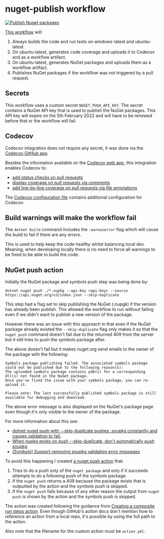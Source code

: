 # nuget-publish workflow

[![Publish Nuget packages](https://github.com/edumserrano/dot-net-sdk-extensions/actions/workflows/nuget-publish.yml/badge.svg)](https://github.com/edumserrano/dot-net-sdk-extensions/actions/workflows/nuget-publish.yml)

[This workflow]((/.github/workflows/nuget-publish.yml)) will:

1) Always builds the code and run tests on windows-latest and ubuntu-latest.
2) On ubuntu-latest, generates code coverage and uploads it to Codecov and as a workflow artifact.
3) On ubuntu-latest, generates NuGet packages and uploads them as a workflow artifact.
4) Publishes NuGet packages if the workflow was not triggered by a pull request.

## Secrets

This workflow uses a custom secret `NUGET_PUSH_API_KEY`. The secret contains a NuGet API key that is used to publish the NuGet packages. This API key will expire on the 5th February 2022 and will have to be renewed before that or the workflow will fail.

## Codecov

Codecov integration does not require any secret, it was done via the [Codecov GitHub app](https://github.com/apps/codecov).

Besides the information available on the [Codecov web app](https://app.codecov.io/gh/edumserrano/dot-net-sdk-extensions), this integration enables Codecov to:

- [add status checks on pull requests](https://docs.codecov.com/docs/commit-status)
- [display coverage on pull requests via comments](https://docs.codecov.com/docs/pull-request-comments)
- [add line-by-line coverage on pull requests via file annotations](https://docs.codecov.com/docs/github-checks)

The [Codecov configuration file](/.github/codecov.yml) contains additional configuration for Codecov.

## Build warnings will make the workflow fail

The `dotnet build` command includes the `-warnaserror` flag which will cause the build to fail if there are any errors.

This is used to help keep the code healthy whilst balancing local dev. Meaning, when developing locally there is no need to force all warnings to be fixed to be able to build the code.

## NuGet push action

Initially the NuGet package and symbols push step was being done by:

```
dotnet nuget push ./*.nupkg --api-key <api-key> --source https://api.nuget.org/v3/index.json --skip-duplicate
```

This step had a flag set to skip publishing the NuGet (.nupgk) if the version has already been publish. This allowed the workflow to run without failing even if we didn't want to publish a new version of the package.

However there was an issue with this approach in that even if the NuGet package already existed the `--skip-duplicate` flag only makes it so that the `nuget push` command doesn't fail due to the returned 409 from the server but it still tries to push the symbols package after.

The above doesn't fail but it makes nuget.org send emails to the owner of the package with the following:

```
Symbols package publishing failed. The associated symbols package could not be published due to the following reason(s):
The uploaded symbols package contains pdb(s) for a corresponding dll(s) not found in the NuGet package.
Once you've fixed the issue with your symbols package, you can re-upload it.

Please note: The last successfully published symbols package is still available for debugging and download.
```

The above error message is also displayed on the NuGet's package page even though it's only visible to the owner of the package.

For more information about this see:

- [dotnet nuget push with --skip-duplicate pushes .snupkg constantly and causes validation to fail.](https://github.com/NuGet/Home/issues/10475)
- [When nupkg exists on push --skip-duplicate, don't automatically push snupkg](https://github.com/NuGet/Home/issues/9647)
- [[Symbols] Support removing snupkg validation error messages](https://github.com/NuGet/NuGetGallery/issues/8036)

To avoid this happening I created [a nuget push action](/.github/actions/nuget-push/action.yml) that:

1. Tries to do a push only of the `nuget package` and only if it succeeds attempts to do a following push of the symbols package.
2. If the `nuget push` returns a 409 because the package exists that is outputted by the action and the symbols push is skipped.
3. If the `nuget push` fails because of any other reason the output from `nuget push` is shown by the action and the symbols push is skipped.

The action was created following the guidance from [Creating a composite run steps action](https://docs.github.com/en/actions/creating-actions/creating-a-composite-run-steps-action). Even though GitHub's action docs don't mention how to reference an action from a local repo, it's possible by using the full path to the action.

Also note that the filename for the custom action must be `action.yml`.
